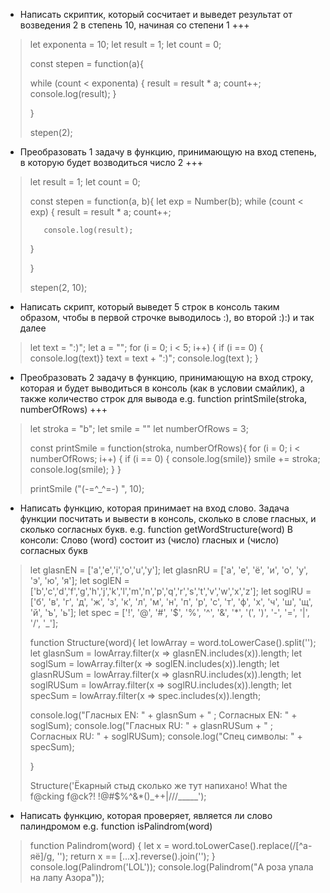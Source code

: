 * Написать скриптик, который сосчитает и выведет результат от возведения 2 в степень 10, начиная со степени 1 +++
> let exponenta = 10;
>let result = 1;
>let count = 0;
>  
>const stepen = function(a){
>
>    while (count < exponenta) {
>        result = result * a;
>        count++;
>        console.log(result);
>    }
>
>}
>
>
>stepen(2);

* Преобразовать 1 задачу в функцию, принимающую на вход степень, в которую будет возводиться число 2 +++
>let result = 1;
>let count = 0;
>  
>const stepen = function(a, b){
>    let exp = Number(b);
>    while (count < exp) {
>        result = result * a;
>        count++;
>
>        console.log(result);
>    }
>
>}
>
>stepen(2, 10);

* Написать скрипт, который выведет 5 строк в консоль таким образом, чтобы в первой строчке выводилось :), во второй :):) и так далее
>let text = ":)";
>let a = "";
>for (i = 0; i < 5; i++) { 
>   if (i == 0) {
>       console.log(text)}
>    text = text + ":)";
>    console.log(text );
>}

* Преобразовать 2 задачу в функцию, принимающую на вход строку, которая и будет выводиться в консоль (как в условии смайлик), а также количество строк для вывода 
e.g. function printSmile(stroka, numberOfRows) +++
>let stroka = "b";
>let smile = ""
>let numberOfRows = 3;
>
>const printSmile = function(stroka, numberOfRows){
>for (i = 0; i < numberOfRows; i++) { 
>    if (i == 0) {
>        console.log(smile)}
>     smile += stroka;
>     console.log(smile);
> }
>}
>
>printSmile ("(-=^_^=-) ", 10);

* Написать функцию, которая принимает на вход слово. Задача функции посчитать и вывести в консоль, сколько в слове гласных, и сколько согласных букв.
e.g. function getWordStructure(word)
В консоли: 
Слово (word) состоит из  (число) гласных и (число) согласных букв
>let glasnEN = ['a','e','i','o','u','y'];
>let glasnRU = ['а', 'е', 'ё', 'и', 'о', 'у', 'э', 'ю', 'я'];
>let soglEN = ['b','c','d','f','g','h','j','k','l','m','n','p','q','r','s','t','v','w','x','z'];
>let soglRU = ['б', 'в', 'г', 'д', 'ж', 'з', 'к', 'л', 'м', 'н', 'п', 'р', 'с', 'т', 'ф', 'х', 'ч', 'ш', 'щ', 'й', 'ъ', 'ь'];
>let spec = ['!', '@', '#', '$', '%', '^', '&', '*', '(', ')', '-', '=', '|', '/', '_'];
>
>
>function Structure(word){
>    let lowArray = word.toLowerCase().split('');
>    let glasnSum = lowArray.filter(x => glasnEN.includes(x)).length;
>    let soglSum = lowArray.filter(x => soglEN.includes(x)).length;
>    let glasnRUSum = lowArray.filter(x => glasnRU.includes(x)).length;
>    let soglRUSum = lowArray.filter(x => soglRU.includes(x)).length;
>    let specSum = lowArray.filter(x => spec.includes(x)).length;
>
>    console.log("Гласных EN: " + glasnSum + " ; Согласных EN: " + soglSum); 
>    console.log("Гласных RU: " + glasnRUSum + " ; Согласных RU: " + soglRUSum);
>    console.log("Спец символы: " + specSum);
>
>}
>
>Structure('Ёкарный стыд сколько же тут напихано! What the f@cking f@ck?! !@#$%^&*()_++|///_____');

* Написать функцию, которая проверяет, является ли слово палиндромом
e.g. function isPalindrom(word)
>function Palindrom(word) {
>    let x = word.toLowerCase().replace(/[^а-яё]/g, '');
>    return x == [...x].reverse().join('');
>  }
>  console.log(Palindrom('LOL'));
>  console.log(Palindrom("А роза упала на лапу Азора"));
